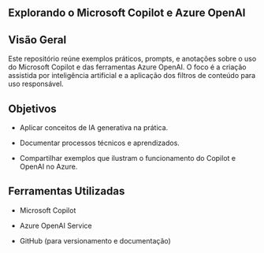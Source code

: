 ## Explorando o Microsoft Copilot e Azure OpenAI
## Visão Geral
Este repositório reúne exemplos práticos, prompts, e anotações sobre o uso do Microsoft Copilot e das ferramentas Azure OpenAI. O foco é a criação assistida por inteligência artificial e a aplicação dos filtros de conteúdo para uso responsável.

## Objetivos
- Aplicar conceitos de IA generativa na prática.

- Documentar processos técnicos e aprendizados.

- Compartilhar exemplos que ilustram o funcionamento do Copilot e OpenAI no Azure.

## Ferramentas Utilizadas
- Microsoft Copilot

- Azure OpenAI Service

- GitHub (para versionamento e documentação)
